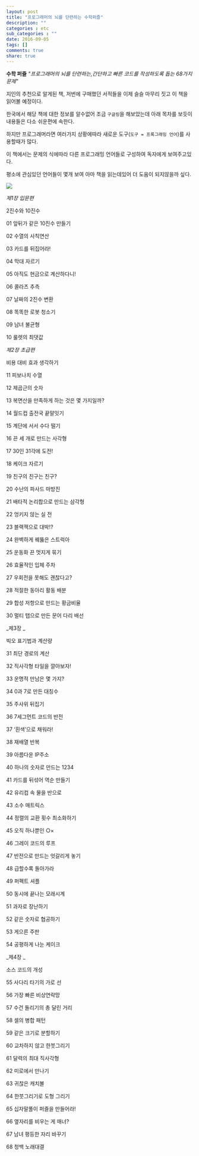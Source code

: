 ```yaml
---
layout: post
title: "프로그래머의 뇌를 단련하는 수학퍼즐"
description: ""
categories : etc
sub_categories : ""
date: 2016-09-05
tags: []
comments: true
share: true
---
```


  

**수학 퍼즐** _"프로그래머의 뇌를 단련하는,간단하고 빠른 코드를 작성하도록 돕는 68가지 문제"_

지인의 추천으로 알게된 책, 저번에 구매했던 서적들을 이제 슬슬 마무리 짓고 이 책을 읽어볼 예정이다.

한국에서 해당 책에 대한 정보를 알수없어 조금 `구글링`을 해보았는데 아래 목차를 보듯이 내용들은 다소 쉬운편에 속한다.

하지만 프로그래머라면 여러가지 상황에따라 새로운 도구(`도구 = 프록그래밍 언어`)를 사용할때가 많다.

이 책에서는 문제의 식에따라 다른 프로그래밍 언어들로 구성하여 독자에게 보여주고있다.

평소에 관심있던 언어들이 몇개 보여 아마 책을 읽는데있어 더 도움이 되지않을까 싶다.

  

![](/assets/images/posts/691/2569744657CE175D04AA99.JPEG)

  

  

  

  

_제1장 입문편_

2진수와 10진수

01 앞뒤가 같은 10진수 만들기

02 수열의 사칙연산

03 카드를 뒤집어라!

04 막대 자르기

05 아직도 현금으로 계산하다니!

06 콜라츠 추측

07 날짜의 2진수 변환

08 똑똑한 로봇 청소기

09 남녀 불균형

10 룰렛의 최댓값

  

_제2장 초급편_

비용 대비 효과 생각하기

11 피보나치 수열

12 제곱근의 숫자

13 복면산을 만족하게 하는 것은 몇 가지일까?

14 월드컵 출전국 끝말잇기

15 계단에 서서 수다 떨기

16 끈 세 개로 만드는 사각형

17 30인 31각에 도전!

18 케이크 자르기

19 친구의 친구는 친구?

20 수난의 파사드 마방진

21 배타적 논리합으로 만드는 삼각형

22 엉키지 않는 실 전

23 블랙잭으로 대박!?

24 완벽하게 꿰뚫은 스트럭아

25 운동화 끈 멋지게 묶기

26 효율적인 입체 주차

27 우회전을 못해도 괜찮다고?

28 적절한 동아리 활동 배분

29 합성 저항으로 만드는 황금비율

30 멀티 탭으로 만든 문어 다리 배선

  

_제3장 _

빅오 표기법과 계산량

31 최단 경로의 계산

32 직사각형 타일을 깔아보자!

33 운명적 만남은 몇 가지?

34 0과 7로 만든 대칭수

35 주사위 뒤집기

36 7세그먼트 코드의 반전

37 ‘흰색’으로 채워라!

38 재배열 반복

39 아름다운 IP주소

40 하나의 숫자로 만드는 1234

41 카드를 뒤섞어 역순 만들기

42 유리컵 속 물을 반으로

43 소수 매트릭스

44 정렬의 교환 횟수 최소화하기

45 오직 하나뿐인 ○×

46 그레이 코드의 루프

47 반전으로 만드는 엇갈리게 놓기

48 급할수록 돌아가라

49 퍼펙트 셔플

50 동시에 끝나는 모래시계

51 과자로 장난하기

52 같은 숫자로 협공하기

53 게으른 주판

54 공평하게 나눈 케이크

  

_제4장 _

소스 코드의 개성

55 사다리 타기의 가로 선

56 가장 빠른 비상연락망

57 수건 돌리기의 총 달린 거리

58 셀의 병합 패턴

59 같은 크기로 분할하기

60 교차하지 않고 한붓그리기

61 달력의 최대 직사각형

62 미로에서 만나기

63 귀찮은 캐치볼

64 한붓그리기로 도형 그리기

65 십자말풀이 퍼즐을 만들어라!

66 옆자리를 비우는 게 매너?

67 남녀 평등한 자리 바꾸기

68 청백 노래대결

